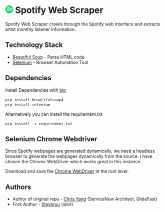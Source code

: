 <img src="assets\spotify_logo.png" alt="Spotify Logo" width="25" height="25"> Spotify Web Scraper
=======================

Spotify Web Scraper crawls through the Spotify web interface and extracts artist monthly listener information.

## Technology Stack
 - [Beautiful Soup](https://pypi.org/project/beautifulsoup4/) - Parse HTML code
 - [Selenium](https://pypi.org/project/selenium/) - Browser Automation Tool

## Dependencies
Install Dependencies with [pip](https://pypi.org/project/pip/)

```
pip install beautifulsoup4
pip install selenium
```

Alternatively you can install the requirement.txt
```
pip install -r requirement.txt
```

## Selenium Chrome Webdriver
Since Spotify webpages are generated dynamically, we need a headless browser to generate the webpages dynamically from the source. I have chosen the Chrome WebDriver which works great in this instance.

Download and save the <a href="http://chromedriver.chromium.org/downloads">Chrome WebDriver</a> at the root level.

## Authors
  * Author of original repo - [Chris Yang](https://chrisyang.io) (ServiceNow Architect, GlideFast)  
  * Fork Author - [Steveruu](https://steveruu.github.io) (idiot)
